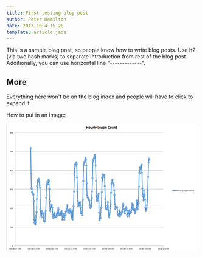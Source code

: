 ```yaml
---
title: First testing blog post
author: Peter Hamilton
date: 2013-10-4 15:28
template: article.jade
---
```


This is a sample blog post, so people know how to write blog posts. Use h2 (via two hash marks) to separate introduction from rest of the blog post. Additionally, you can use horizontal line "-------------".

## More

Everything here won't be on the blog index and people will have to click to expand it.

How to put in an image:

![](graph1.png)
